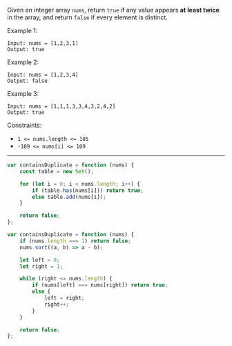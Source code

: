 Given an integer array `nums`, return `true` if any value appears **at least twice** in the array, and return `false` if every element is distinct.

Example 1:

```
Input: nums = [1,2,3,1]
Output: true
```

Example 2:

```
Input: nums = [1,2,3,4]
Output: false
```

Example 3:

```
Input: nums = [1,1,1,3,3,4,3,2,4,2]
Output: true
```

Constraints:

-   `1 <= nums.length <= 105`
-   `-109 <= nums[i] <= 109`

---

```js
var containsDuplicate = function (nums) {
    const table = new Set();

    for (let i = 0; i < nums.length; i++) {
        if (table.has(nums[i])) return true;
        else table.add(nums[i]);
    }

    return false;
};
```

```js
var containsDuplicate = function (nums) {
    if (nums.length === 1) return false;
    nums.sort((a, b) => a - b);

    let left = 0;
    let right = 1;

    while (right <= nums.length) {
        if (nums[left] === nums[right]) return true;
        else {
            left = right;
            right++;
        }
    }

    return false;
};
```
